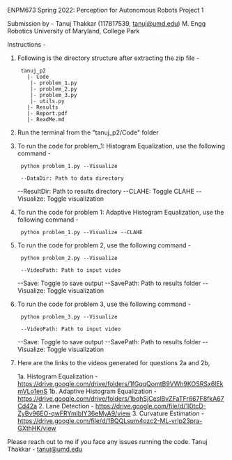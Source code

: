 
ENPM673 Spring 2022: Perception for Autonomous Robots
Project 1

Submission by - 
Tanuj Thakkar (117817539, tanuj@umd.edu)
M. Engg Robotics
University of Maryland, College Park


Instructions -

1. Following is the directory structure after extracting the zip file -

        tanuj_p2
          |- Code
           |- problem_1.py
           |- problem_2.py
           |- problem_3.py
           |- utils.py
          |- Results
          |- Report.pdf
          |- ReadMe.md

2. Run the terminal from the "tanuj_p2/Code" folder

3. To run the code for problem_1: Histogram Equalization, use the following command -

		python problem_1.py --Visualize

		--DataDir: Path to data directory
  	--ResultDir: Path to results directory
  	--CLAHE: Toggle CLAHE
  	--Visualize: Toggle visualization

3. To run the code for problem 1: Adaptive Histogram Equalization, use the following command -

		python problem_1.py --Visualize --CLAHE

4. To run the code for problem 2, use the following command -

		python problem_2.py --Visualize

		--VideoPath: Path to input video
	  --Save: Toggle to save output
	  --SavePath: Path to results folder
	  --Visualize: Toggle visualization

5. To run the code for problem 3, use the following command -

		python problem_3.py --Visualize

		--VideoPath: Path to input video
	  --Save: Toggle to save output
	  --SavePath: Path to results folder
	  --Visualize: Toggle visualization

6. Here are the links to the videos generated for questions 2a and 2b,
	
	1a. Histogram Equalization - https://drive.google.com/drive/folders/1fGqqQomtB9VWh9KOSRSx6lEkmVLo1enS
	1b. Adaptive Histogram Equalization - https://drive.google.com/drive/folders/1bqhSjCeslBvZFaTFr667F8fkA67Cd42a
	2. Lane Detection - https://drive.google.com/file/d/1l0tcD-ZyBv96EO-qwFRYmlbIY36eMyA9/view
	3. Curvature Estimation - https://drive.google.com/file/d/1BQQLsum4ozc2-ML-vrIp23pra-GXthHK/view


Please reach out to me if you face any issues running the code.
Tanuj Thakkar - tanuj@umd.edu